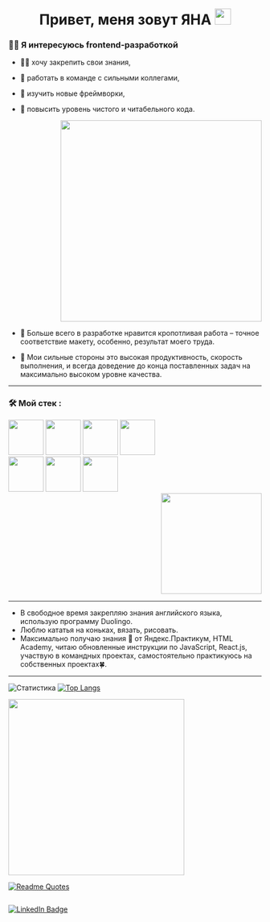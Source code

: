 <h1 align="center">Привет, меня зовут ЯНА  <img src="https://github.com/blackcater/blackcater/raw/main/images/Hi.gif" width="32"/></h1>

### :woman_technologist: Я интересуюсь frontend-разработкой

* :woman_student: хочу закрепить свои знания,
* :muscle: работать в команде с сильными коллегами,
* 👀 изучить новые фреймворки,
* :ninja: повысить уровень чистого и читабельного кода.

  <div id="header" align="right">
    <img src="https://media.giphy.com/media/RbDKaczqWovIugyJmW/giphy.gif" width="400"/>
  </div>
  
* 💞️ Больше всего в разработке нравится кропотливая работа – точное соответствие макету, особенно, результат моего труда.
* 💞️ Мои сильные стороны это высокая продуктивность, скорость выполнения, и всегда доведение до конца поставленных задач на максимально высоком уровне качества.

---

### :hammer_and_wrench: Мой стек :
<div>
  <div>
    <img src="https://cdn.icon-icons.com/icons2/2415/PNG/128/html_original_wordmark_logo_icon_146478.png" width="70"/>
    <img src="https://cdn.icon-icons.com/icons2/37/PNG/128/css_3721.png" width="70"/>
    <img src="https://cdn.icon-icons.com/icons2/2108/PNG/128/javascript_icon_130900.png" width="70"/>
    <img src="https://cdn.icon-icons.com/icons2/2108/PNG/128/react_icon_130845.png" width="70"/>
  </div>
  <div>
    <img src="https://cdn.icon-icons.com/icons2/2108/PNG/128/git_icon_130933.png" width="70"/>
    <img src="https://cdn.icon-icons.com/icons2/2148/PNG/128/bem_icon_132559.png" width="70"/>
    <img src="https://cdn.icon-icons.com/icons2/1908/PNG/128/4552605-adaptive-design-responsive-responsive-design_121386.png" width="70"/>
  </div>
  <div align="right">
    <img src="https://media.giphy.com/media/USV0ym3bVWQJJmNu3N/giphy.gif" width="200"/>
  </div>
</div>

---

* В свободное время закрепляю знания английского языка, использую программу Duolingo.
* Люблю кататья на коньках, вязать, рисовать.
* Максимально получаю знания 🌱 от Яндекс.Практикум, HTML Academy, читаю обновленные инструкции по JavaScript, React.js, участвую в командных проектах, самостоятельно практикуюсь на собственных проектах:four_leaf_clover:.

---

![Статистика](https://github-readme-stats.vercel.app/api?username=ianapylaeva&theme=merko&show_icons=true)
[![Top Langs](https://github-readme-stats.vercel.app/api/top-langs/?username=ianapylaeva&layout=compact)](https://github.com/ianapylaeva/github-readme-stats)


<div align="left">
  <img src="https://media.giphy.com/media/L1R1tvI9svkIWwpVYr/giphy.gif" width="350"/>
</div>

[![Readme Quotes](https://quotes-github-readme.vercel.app/api?type=horizontal&theme=merko)](https://github.com/ianapylaeva/github-readme-quotes)

<div id="badges"><img src="https://komarev.com/ghpvc/?username=ianapylaeva&style=flat-square&color=blue" alt="" /></div>

[![LinkedIn Badge](https://img.shields.io/badge/https://www.linkedin.com/in/iana-pylaeva-1488b7223/?style=flat&logo=linkedin&logoColor=white&color=0D76A8)]([https://www.linkedin.com/in/braydon-coyer/](https://www.linkedin.com/in/iana-pylaeva-1488b7223/))
<!---
IanaPylaeva/IanaPylaeva is a ✨ special ✨ repository because its `README.md` (this file) appears on your GitHub profile.
You can click the Preview link to take a look at your changes.
--->
